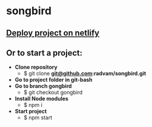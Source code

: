 # songbird

## [Deploy project on netlify](https://compassionate-shirley-f0827d.netlify.com)

## Or to start a project:
* **Clone repository** 
  * $ git clone **git@github.com:radvam/songbird.git**
* **Go to project folder in git-bash** 
* **Go to branch gongbird** 
  * $ git checkout gongbird  
* **Install Node modules** 
  * $ npm i 
* **Start project**
  * $ npm start
